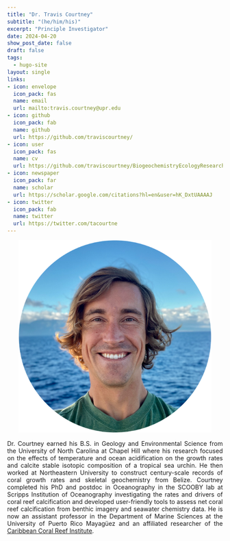 ```yaml
---
title: "Dr. Travis Courtney"
subtitle: "(he/him/his)"
excerpt: "Principle Investigator"
date: 2024-04-20
show_post_date: false
draft: false
tags:
  - hugo-site
layout: single
links:
- icon: envelope
  icon_pack: fas
  name: email
  url: mailto:travis.courtney@upr.edu
- icon: github
  icon_pack: fab
  name: github
  url: https://github.com/traviscourtney/
- icon: user 
  icon_pack: fas
  name: cv
  url: https://github.com/traviscourtney/BiogeochemistryEcologyResearchGroup/raw/main/content/communications/TravisCourtneyCV.pdf
- icon: newspaper
  icon_pack: far
  name: scholar
  url: https://scholar.google.com/citations?hl=en&user=hK_DxtUAAAAJ
- icon: twitter
  icon_pack: fab
  name: twitter
  url: https://twitter.com/tacourtne
---
```


<div style="text-align: center;">
<img src="featured-hex.PNG" width="450"> 
</div>

<div style="text-align: justify;">

Dr. Courtney earned his B.S. in Geology and Environmental Science from the University of North Carolina at Chapel Hill where his research focused on the effects of temperature and ocean acidification on the growth rates and calcite stable isotopic composition of a tropical sea urchin. He then worked at Northeastern University to construct century-scale records of coral growth rates and skeletal geochemistry from Belize. Courtney completed his PhD and postdoc in Oceanography in the SCOOBY lab at Scripps Institution of Oceanography investigating the rates and drivers of coral reef calcification and developed user-friendly tools to assess net coral reef calcification from benthic imagery and seawater chemistry data. He is now an assistant professor in the Department of Marine Sciences at the University of Puerto Rico Mayagüez and an affiliated researcher of the [Caribbean Coral Reef Institute](https://www.uprm.edu/ccri/).

</div>
